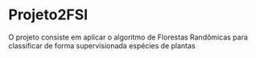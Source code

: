 # Projeto2FSI
O projeto consiste em aplicar o algoritmo de Florestas Randômicas para classificar de forma supervisionada espécies de plantas
